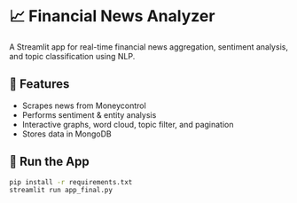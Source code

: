 # 📈 Financial News Analyzer

A Streamlit app for real-time financial news aggregation, sentiment analysis, and topic classification using NLP.

## 🔧 Features
- Scrapes news from Moneycontrol
- Performs sentiment & entity analysis
- Interactive graphs, word cloud, topic filter, and pagination
- Stores data in MongoDB

## 🚀 Run the App

```bash
pip install -r requirements.txt
streamlit run app_final.py

